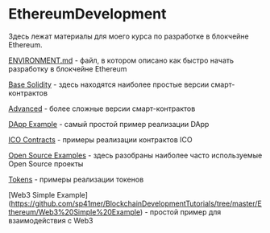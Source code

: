 # EthereumDevelopment

Здесь лежат материалы для моего курса по разработке в блокчейне Ethereum. 



[ENVIRONMENT.md](https://github.com/sp41mer/BlockchainDevelopmentTutorials/blob/master/Ethereum/ENVIRONMENT.md) - файл, в котором описано как быстро начать разработку в блокчейне Ethereum

[Base Solidity](https://github.com/sp41mer/BlockchainDevelopmentTutorials/tree/master/Ethereum/Base%20Solidity) - здесь  находятся наиболее простые версии смарт-контрактов

[Advanced](https://github.com/sp41mer/BlockchainDevelopmentTutorials/tree/master/Ethereum/Advanced) - более сложные версии смарт-контрактов

[DApp Example](https://github.com/sp41mer/BlockchainDevelopmentTutorials/tree/master/Ethereum/DApp%20Example) - самый простой пример реализации DApp

[ICO Contracts](https://github.com/sp41mer/BlockchainDevelopmentTutorials/tree/master/Ethereum/ICO%20Contracts) - примеры реализации контрактов ICO

[Open Source Examples](https://github.com/sp41mer/BlockchainDevelopmentTutorials/tree/master/Ethereum/Open%20Source%20Exapmples) - здесь разобраны наиболее часто используемые Open Source проекты

[Tokens](https://github.com/sp41mer/BlockchainDevelopmentTutorials/tree/master/Ethereum/Tokens) - примеры реализации токенов

[Web3 Simple Example] (https://github.com/sp41mer/BlockchainDevelopmentTutorials/tree/master/Ethereum/Web3%20Simple%20Example) - простой пример для взаимодействия с Web3
